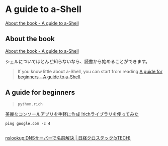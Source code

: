 # A guide to a-Shell

[About the book - A guide to a-Shell](https://bianshen00009.gitbook.io/a-guide-to-a-shell/)


## About the book


[About the book - A guide to a-Shell](https://bianshen00009.gitbook.io/a-guide-to-a-shell/)


シェルについてほとんど知らないなら、読書から始めることができます。
> If you know little about a-Shell, you can start from reading [A guide for beginners - A guide to a-Shell](https://bianshen00009.gitbook.io/a-guide-to-a-shell/basic-tutorials/readme-1).



## A guide for beginners

> `python.rich`


[美麗なコンソールアプリを手軽に作成 !richライブラリを使ってみた](https://zenn.dev/nano_sudo/articles/8a0e60cc24648a)



```.console
ping google.com -c 4
```


``` .console

```

[nslookup:DNSサーバーで名前解決 | 日経クロステック(xTECH)](https://xtech.nikkei.com/it/article/COLUMN/20131219/525897/)
